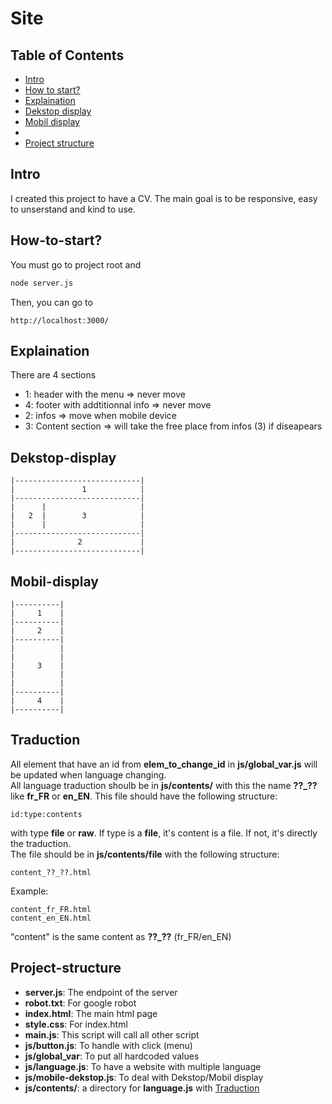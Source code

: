 
# Site

## Table of Contents
- [Intro](#Intro)
- [How to start?](#How-to-start?)
- [Explaination](#Explaination)
- [Dekstop display](#Dekstop-display)
- [Mobil display](#Mobil-display)
- 
- [Project structure](#Project-structure)

## Intro

I created this project to have a CV. The main goal is to be responsive, easy to unserstand and kind to use.

## How-to-start?

You must go to project root and
```sh
node server.js
```
Then, you can go to
```
http://localhost:3000/
```

## Explaination

There are 4 sections
- 1: header with the menu => never move
- 4: footer with addtitionnal info => never move
- 2: infos => move when mobile device
- 3: Content section => will take the free place from infos (3) if diseapears

## Dekstop-display

```
|----------------------------|
|               1            |
|----------------------------|
|      |                     |
|   2  |        3            |
|      |                     |
|----------------------------|
|              2             |
|----------------------------|
```

## Mobil-display

```
|----------|
|     1    |
|----------|
|     2    |
|----------|
|          |
|          |
|     3    |
|          |
|          |
|----------|
|     4    |
|----------|
```

## Traduction

All element that have an id from **elem_to_change_id** in **js/global_var.js** will be updated when language changing. \
All language traduction shoulb be in **js/contents/** with this the name **??_??** like **fr_FR** or **en_EN**. This file should have the following structure:
```
id:type:contents
```
with type **file** or **raw**. If type is a **file**, it's content is a file. If not, it's directly the traduction. \
The file should be in **js/contents/file** with the following structure:
```
content_??_??.html
```
Example:
```
content_fr_FR.html
content_en_EN.html
```
"content" is the same content as **??_??** (fr_FR/en_EN)

## Project-structure

- **server.js**: The endpoint of the server
- **robot.txt**: For google robot
- **index.html**: The main html page
- **style.css**: For index.html
- **main.js**: This script will call all other script
- **js/button.js**: To handle with click (menu)
- **js/global_var**: To put all hardcoded values
- **js/language.js**: To have a website with multiple language
- **js/mobile-dekstop.js**: To deal with Dekstop/Mobil display
- **js/contents/**: a directory for **language.js** with [Traduction](#Traduction)


